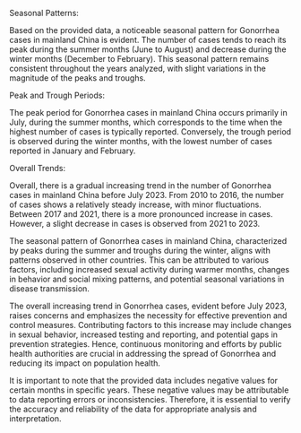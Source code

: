 Seasonal Patterns:

Based on the provided data, a noticeable seasonal pattern for Gonorrhea cases in mainland China is evident. The number of cases tends to reach its peak during the summer months (June to August) and decrease during the winter months (December to February). This seasonal pattern remains consistent throughout the years analyzed, with slight variations in the magnitude of the peaks and troughs.

Peak and Trough Periods:

The peak period for Gonorrhea cases in mainland China occurs primarily in July, during the summer months, which corresponds to the time when the highest number of cases is typically reported. Conversely, the trough period is observed during the winter months, with the lowest number of cases reported in January and February.

Overall Trends:

Overall, there is a gradual increasing trend in the number of Gonorrhea cases in mainland China before July 2023. From 2010 to 2016, the number of cases shows a relatively steady increase, with minor fluctuations. Between 2017 and 2021, there is a more pronounced increase in cases. However, a slight decrease in cases is observed from 2021 to 2023.

The seasonal pattern of Gonorrhea cases in mainland China, characterized by peaks during the summer and troughs during the winter, aligns with patterns observed in other countries. This can be attributed to various factors, including increased sexual activity during warmer months, changes in behavior and social mixing patterns, and potential seasonal variations in disease transmission.

The overall increasing trend in Gonorrhea cases, evident before July 2023, raises concerns and emphasizes the necessity for effective prevention and control measures. Contributing factors to this increase may include changes in sexual behavior, increased testing and reporting, and potential gaps in prevention strategies. Hence, continuous monitoring and efforts by public health authorities are crucial in addressing the spread of Gonorrhea and reducing its impact on population health.

It is important to note that the provided data includes negative values for certain months in specific years. These negative values may be attributable to data reporting errors or inconsistencies. Therefore, it is essential to verify the accuracy and reliability of the data for appropriate analysis and interpretation.